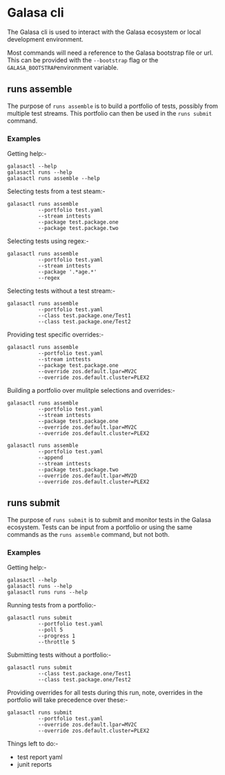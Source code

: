 # Galasa cli

The Galasa cli is used to interact with the Galasa ecosystem or local development environment.

Most commands will need a reference to the Galasa bootstrap file or url.  This can be provided with the `--bootstrap` flag or the `GALASA_BOOTSTRAP`environment variable.

## runs assemble

The purpose of `runs assemble` is to build a portfolio of tests, possibly from multiple test streams.  This portfolio can then be used in the `runs submit` command.

### Examples

Getting help:-

```
galasactl --help
galasactl runs --help
galasactl runs assemble --help
```

Selecting tests from a test steam:-

```
galasactl runs assemble
          --portfolio test.yaml
          --stream inttests
          --package test.package.one
          --package test.package.two
```

Selecting tests using regex:-

```
galasactl runs assemble
          --portfolio test.yaml
          --stream inttests
          --package '.*age.*'
          --regex
```

Selecting tests without a test stream:-

```
galasactl runs assemble
          --portfolio test.yaml
          --class test.package.one/Test1
          --class test.package.one/Test2
```

Providing test specific overrides:-

```
galasactl runs assemble
          --portfolio test.yaml
          --stream inttests
          --package test.package.one
          --override zos.default.lpar=MV2C
          --override zos.default.cluster=PLEX2
```

Building a portfolio over mulitple selections and overrides:-

```
galasactl runs assemble
          --portfolio test.yaml
          --stream inttests
          --package test.package.one
          --override zos.default.lpar=MV2C
          --override zos.default.cluster=PLEX2

galasactl runs assemble
          --portfolio test.yaml
          --append
          --stream inttests
          --package test.package.two
          --override zos.default.lpar=MV2D
          --override zos.default.cluster=PLEX2
```

## runs submit

The purpose of `runs submit` is to submit and monitor tests in the Galasa ecosystem.  Tests can be input from a portfolio or using the same commands as the `runs assemble` command, but not both.

### Examples

Getting help:-

```
galasactl --help
galasactl runs --help
galasactl runs runs --help
```

Running tests from a portfolio:-

```
galasactl runs submit
          --portfolio test.yaml
          --poll 5
          --progress 1
          --throttle 5
```

Submitting tests without a portfolio:-

```
galasactl runs submit
          --class test.package.one/Test1
          --class test.package.one/Test2
```

Providing overrides for all tests during this run, note, overrides in the portfolio will take precedence over these:-

```
galasactl runs submit
          --portfolio test.yaml
          --override zos.default.lpar=MV2C
          --override zos.default.cluster=PLEX2
```


Things left to do:-
* test report yaml
* junit reports